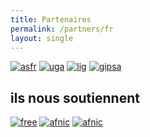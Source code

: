```yaml
---
title: Partenaires
permalink: /partners/fr
layout: single
---
```


[![asfr](../assets/images/afsrlogo.png)](https://afsr.fr/) [![uga](../assets/images/UGA.png)](https://www.univ-grenoble-alpes.fr/) [![lig](../assets/images/lig.png)](https://www.liglab.fr/) [![gipsa](../assets/images/Gipsa_Lab.png)](http://www.gipsa-lab.fr/)

## ils nous soutiennent

[![free](../assets/images/free.jpg)](https://www.fondation-free.fr/) [![afnic](../assets/images/afnic.jpg)](https://www.fondation-afnic.fr/) [![afnic](../assets/images/afnic.jpg)](https://www.klesia.fr/)
